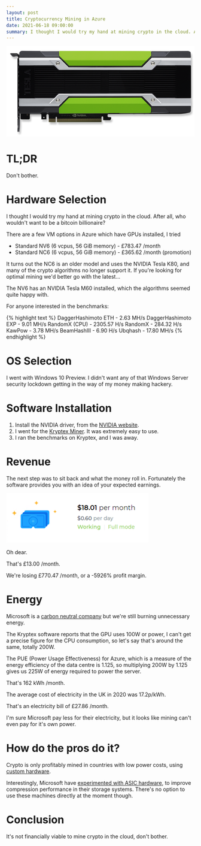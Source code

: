 ```yaml
---
layout: post
title: Cryptocurrency Mining in Azure
date: 2021-06-18 09:00:00
summary: I thought I would try my hand at mining crypto in the cloud. After all, who wouldn't want to be a bitcoin billionaire?
---
```


![Tesla M60](/images/tesla-m60.png)

# TL;DR

Don't bother.

# Hardware Selection

I thought I would try my hand at mining crypto in the cloud. After all, who wouldn't want to be
a bitcoin billionaire?

There are a few VM options in Azure which have GPUs installed, I tried 

* Standard NV6 (6 vcpus, 56 GiB memory) - £783.47 /month
* Standard NC6 (6 vcpus, 56 GiB memory) - £365.62 /month (promotion)

It turns out the NC6 is an older model and uses the NVIDIA Tesla K80, and many of the crypto algorithms no longer support it. If you're looking for optimal mining we'd better go with the latest...

The NV6 has an NVIDIA Tesla M60 installed, which the algorithms seemed quite happy with.

For anyone interested in the benchmarks:

{% highlight text %}
DaggerHashimoto ETH - 2.63 MH/s
DaggerHashimoto EXP - 9.01 MH/s
RandomX (CPU) - 2305.57 H/s
RandomX - 284.32 H/s
KawPow - 3.78 MH/s
BeamHashIII - 6.90 H/s
Ubqhash - 17.80 MH/s
{% endhighlight %}

# OS Selection

I went with Windows 10 Preview. I didn't want any of that Windows Server security lockdown
getting in the way of my money making hackery.

# Software Installation

1. Install the NVIDIA driver, from the [NVIDIA website](https://www.nvidia.com/Download/index.aspx).
1. I went for the [Kryptex Miner](https://www.kryptex.org/en/). It was extremely easy to use.
1. I ran the benchmarks on Kryptex, and I was away.

# Revenue

The next step was to sit back and what the money roll in. Fortunately the software
provides you with an idea of your expected earnings.

![Tesla M60](/images/crypto-earnings.png)

Oh dear.

That's £13.00 /month.

We're losing £770.47 /month, or a -5926% profit margin.

# Energy

Microsoft is a [carbon neutral company](https://azure.microsoft.com/en-gb/global-infrastructure/sustainability/) but we're still burning unnecessary energy.

The Kryptex software reports that the GPU uses 100W or power, I can't get a precise
figure for the CPU consumption, so let's say that's around the same, totally 200W.

The PUE (Power Usage Effectiveness) for Azure, which is a measure of the energy efficiency
of the data centre is 1.125, so multiplying 200W by 1.125 gives us 225W of energy required
to power the server.

That's 162 kWh /month.

The average cost of electricity in the UK in 2020 was 17.2p/kWh.

That's an electricity bill of £27.86 /month.

I'm sure Microsoft pay less for their electricity, but it looks like mining can't even
pay for it's own power.

# How do the pros do it?

Crypto is only profitably mined in countries with low power costs, using [custom hardware](https://www.buybitcoinworldwide.com/mining/hardware/).

Interestingly, Microsoft have [experimented with 
ASIC hardware](https://azure.microsoft.com/en-gb/blog/improved-cloud-service-performance-through-asic-acceleration/), to improve compression performance in their storage systems. There's no
option to use these machines directly at the moment though.

# Conclusion

It's not financially viable to mine crypto in the cloud, don't bother.




